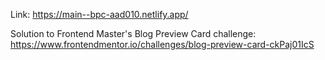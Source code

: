 Link: https://main--bpc-aad010.netlify.app/

Solution to Frontend Master's Blog Preview Card challenge: https://www.frontendmentor.io/challenges/blog-preview-card-ckPaj01IcS
